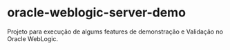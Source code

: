 # oracle-weblogic-server-demo
Projeto para execução de algums features de demonstração e Validação no Oracle WebLogic.
